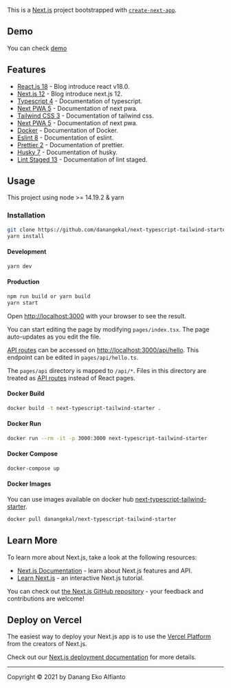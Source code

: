 This is a [Next.js](https://nextjs.org/) project bootstrapped with [`create-next-app`](https://github.com/vercel/next.js/tree/canary/packages/create-next-app).

## Demo

You can check [demo](https://next-typescript-tailwind-starter.vercel.app/)

## Features

- [React.js 18](https://reactjs.org/blog/2022/03/29/react-v18.html) - Blog introduce react v18.0.
- [Next.js 12](https://nextjs.org/blog/next-12) - Blog introduce next.js 12.
- [Typescript 4](https://www.typescriptlang.org/) - Documentation of typescript.
- [Next PWA 5](https://www.npmjs.com/package/next-pwa) - Documentation of next pwa.
- [Tailwind CSS 3](https://tailwindcss.com/docs/) - Documentation of tailwind css.
- [Next PWA 5](https://www.npmjs.com/package/next-pwa) - Documentation of next pwa.
- [Docker](https://docs.docker.com/) - Documentation of Docker.
- [Eslint 8](https://eslint.org/docs/user-guide/getting-started) - Documentation of eslint.
- [Prettier 2](https://prettier.io/docs/en/index.html) - Documentation of prettier.
- [Husky 7](https://typicode.github.io/husky/#/) - Documentation of husky.
- [Lint Staged 13](https://github.com/okonet/lint-staged) - Documentation of lint staged.

## Usage

This project using node >= 14.19.2 & yarn

### Installation

```bash
git clone https://github.com/danangekal/next-typescript-tailwind-starter.git
yarn install
```

#### Development

```bash
yarn dev
```

#### Production

```bash
npm run build or yarn build
yarn start
```

Open [http://localhost:3000](http://localhost:3000) with your browser to see the result.

You can start editing the page by modifying `pages/index.tsx`. The page auto-updates as you edit the file.

[API routes](https://nextjs.org/docs/api-routes/introduction) can be accessed on [http://localhost:3000/api/hello](http://localhost:3000/api/hello). This endpoint can be edited in `pages/api/hello.ts`.

The `pages/api` directory is mapped to `/api/*`. Files in this directory are treated as [API routes](https://nextjs.org/docs/api-routes/introduction) instead of React pages.

#### Docker Build

```bash
docker build -t next-typescript-tailwind-starter .
```

#### Docker Run

```bash
docker run --rm -it -p 3000:3000 next-typescript-tailwind-starter
```

#### Docker Compose

```bash
docker-compose up
```

#### Docker Images

You can use images available on docker hub [next-typescript-tailwind-starter](https://hub.docker.com/r/danangekal/next-typescript-tailwind-starter).

```bash
docker pull danangekal/next-typescript-tailwind-starter
```

## Learn More

To learn more about Next.js, take a look at the following resources:

- [Next.js Documentation](https://nextjs.org/docs) - learn about Next.js features and API.
- [Learn Next.js](https://nextjs.org/learn) - an interactive Next.js tutorial.

You can check out [the Next.js GitHub repository](https://github.com/vercel/next.js/) - your feedback and contributions are welcome!

## Deploy on Vercel

The easiest way to deploy your Next.js app is to use the [Vercel Platform](https://vercel.com/new?utm_medium=default-template&filter=next.js&utm_source=create-next-app&utm_campaign=create-next-app-readme) from the creators of Next.js.

Check out our [Next.js deployment documentation](https://nextjs.org/docs/deployment) for more details.

---

Copyright © 2021 by Danang Eko Alfianto
